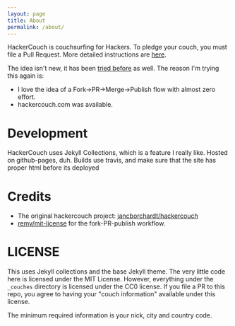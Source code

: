 ```yaml
---
layout: page
title: About
permalink: /about/
---
```


HackerCouch is couchsurfing for Hackers. To pledge your couch, you must
file a Pull Request. More detailed instructions are [here][add].

The idea isn't new, it has been [tried before][original] as well. The reason I'm trying this again is:

- I love the idea of a Fork->PR->Merge->Publish flow with almost zero effort.
- hackercouch.com was available.

# Development

HackerCouch uses Jekyll Collections, which is a feature I really like.
Hosted on github-pages, duh.
Builds use travis, and make sure that the site has proper html before its deployed

# Credits

- The original hackercouch project: [jancborchardt/hackercouch][original]
- [remy/mit-license](https://github.com/remy/mit-license) for the fork-PR-publish workflow.

# LICENSE

This uses Jekyll collections and the base Jekyll theme. The very little code here
is licensed under the MIT License. However, everything under the `_couches` directory
is licensed under the CC0 license. If you file a PR to this repo, you agree to having
your "couch information" available under this license.

The minimum required information is your nick, city and country code.


[original]: https://github.com/jancborchardt/hackercouch "The original hackercouch project"
[gh]: https://github.com/captn3m0/hackercouch
[add]: /add.html
